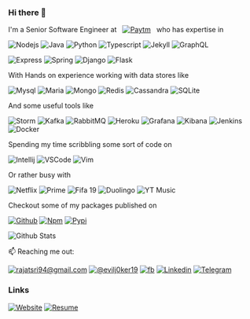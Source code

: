 ### Hi there 👋

I'm a Senior Software Engineer at &nbsp; [![Paytm](https://img.shields.io/badge/paytm-20336B?style=for-the-badge&logo=paytm&logoColor=white)](https://paytm.com) &nbsp; who has expertise in

![Nodejs](https://img.shields.io/badge/node_js-339933?style=for-the-badge&logo=node.js&logoColor=white)
![Java](https://img.shields.io/badge/java-007396?style=for-the-badge&logo=java&logoColor=white)
![Python](https://img.shields.io/badge/python-3776AB?style=for-the-badge&logo=python&logoColor=white)
![Typescript](https://img.shields.io/badge/typescript-007ACC?style=for-the-badge&logo=typescript&logoColor=white)
![Jekyll](https://img.shields.io/badge/jekyll-CC0000?style=for-the-badge&logo=jekyll&logoColor=white)
![GraphQL](https://img.shields.io/badge/graphql-E10098?style=for-the-badge&logo=graphql&logoColor=white)

![Express](https://img.shields.io/badge/express-000000?style=for-the-badge&logo=express&logoColor=white)
![Spring](https://img.shields.io/badge/spring-6DB33F?style=for-the-badge&logo=spring&logoColor=white)
![Django](https://img.shields.io/badge/django-092E20?style=for-the-badge&logo=django&logoColor=white)
![Flask](https://img.shields.io/badge/flask-000000?style=for-the-badge&logo=flask&logoColor=white)

With Hands on experience working with data stores like

![Mysql](https://img.shields.io/badge/mysql-4479A1?style=for-the-badge&logo=mysql&logoColor=white)
![Maria](https://img.shields.io/badge/maria-003545?style=for-the-badge&logo=mariadb&logoColor=white)
![Mongo](https://img.shields.io/badge/mongo-47A248?style=for-the-badge&logo=mongodb&logoColor=white)
![Redis](https://img.shields.io/badge/redis-DC382D?style=for-the-badge&logo=redis&logoColor=white)
![Cassandra](https://img.shields.io/badge/cassandra-1287B1?style=for-the-badge&logo=apache-cassandra&logoColor=white)
![SQLite](https://img.shields.io/badge/sqlite-003B57?style=for-the-badge&logo=sqlite&logoColor=white)

And some useful tools like

![Storm](https://img.shields.io/badge/storm-blue?style=for-the-badge&logo=apache&logoColor=white)
![Kafka](https://img.shields.io/badge/kafka-231F20?style=for-the-badge&logo=apache-kafka&logoColor=white)
![RabbitMQ](https://img.shields.io/badge/rabbitmq-FF6600?style=for-the-badge&logo=rabbitmq&logoColor=white)
![Heroku](https://img.shields.io/badge/heroku-430098?style=for-the-badge&logo=heroku&logoColor=white)
![Grafana](https://img.shields.io/badge/grafana-F46800?style=for-the-badge&logo=grafana&logoColor=white)
![Kibana](https://img.shields.io/badge/kibana-005571?style=for-the-badge&logo=kibana&logoColor=white)
![Jenkins](https://img.shields.io/badge/jenkins-D24939?style=for-the-badge&logo=jenkins&logoColor=white)
![Docker](https://img.shields.io/badge/docker-2496ED?style=for-the-badge&logo=docker&logoColor=white)

Spending my time scribbling some sort of code on

![Intellij](https://img.shields.io/badge/idea-000?style=for-the-badge&logo=intellij-idea&logoColor=white)
![VSCode](https://img.shields.io/badge/code-007ACC?style=for-the-badge&logo=visual-studio-code&logoColor=white)
![Vim](https://img.shields.io/badge/vim-019733?style=for-the-badge&logo=vim&logoColor=white)

Or rather busy with

![Netflix](https://img.shields.io/badge/netflix-E50914?style=for-the-badge&logo=netflix&logoColor=white)
![Prime](https://img.shields.io/badge/prime-00A8E1?style=for-the-badge&logo=amazon-prime&logoColor=white)
![Fifa 19](https://img.shields.io/badge/fifa_21-326295?style=for-the-badge&logo=fifa&logoColor=white)
![Duolingo](https://img.shields.io/badge/duolingo-58CC02?style=for-the-badge&logo=duolingo&logoColor=white)
![YT Music](https://img.shields.io/badge/yt_music-FF0000?style=for-the-badge&logo=youtube-music&logoColor=white)

Checkout some of my packages published on

[![Github](https://img.shields.io/badge/gh_packages-181717?style=for-the-badge&logo=github&logoColor=white)](https://github.com/rajat19?tab=packages)
[![Npm](https://img.shields.io/badge/npm-CB3837?style=for-the-badge&logo=npm&logoColor=white)](https://www.npmjs.com/~rajatsriv)
[![Pypi](https://img.shields.io/badge/pypi-3775A9?style=for-the-badge&logo=pypi&logoColor=white)](https://pypi.org/user/rajatsriv/)

![Github Stats](https://github-readme-stats.vercel.app/api?username=rajat19&bg_color=30,e96443,904e95&title_color=fff&text_color=fff&show_icons=true&icon_color=fff)

📫 Reaching me out: 

[![rajatsri94@gmail.com](https://img.shields.io/badge/mail-D14836?style=for-the-badge&logo=gmail&logoColor=white)](mailto:rajatsri94@gmail.com) 
[![@evilj0ker19](https://img.shields.io/badge/tweet-1DA1F2?style=for-the-badge&logo=twitter&logoColor=white)](https://twitter.com/evilj0ker19)
[![fb](https://img.shields.io/badge/facebook-1877F2?style=for-the-badge&logo=facebook&logoColor=white)](https://www.facebook.com/srivrajat)
[![Linkedin](https://img.shields.io/badge/linkedin-0077B5?style=for-the-badge&logo=linkedin&logoColor=white)](https://www.linkedin.com/in/rajatsriv19/)
[![Telegram](https://img.shields.io/badge/telegram-26A5E4?style=for-the-badge&logo=telegram&logoColor=white)](https://t.me/rajatsriv)

### Links

[![Website](https://img.shields.io/badge/website-4285F4?style=for-the-badge&logo=google-chrome&logoColor=white)](https://rajat19.github.io)
[![Resume](https://img.shields.io/badge/resume-EC1C24?style=for-the-badge&logo=adobe-acrobat-reader&logoColor=white)](https://rajat19.github.io/assets/pdf/resume.pdf)
